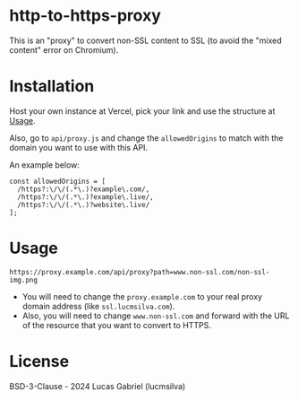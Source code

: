 # http-to-https-proxy
This is an "proxy" to convert non-SSL content to SSL (to avoid the "mixed content" error on Chromium).

# Installation
Host your own instance at Vercel, pick your link and use the structure at [Usage](#usage).

Also, go to `api/proxy.js` and change the `allowedOrigins` to match with the domain you want to use with this API.

An example below:
```
const allowedOrigins = [
  /https?:\/\/(.*\.)?example\.com/,
  /https?:\/\/(.*\.)?example\.live/,
  /https?:\/\/(.*\.)?website\.live/
];
```

# Usage
```
https://proxy.example.com/api/proxy?path=www.non-ssl.com/non-ssl-img.png
```
- You will need to change the `proxy.example.com` to your real proxy domain address (like `ssl.lucmsilva.com`).
- Also, you will need to change `www.non-ssl.com` and forward with the URL of the resource that you want to convert to HTTPS.

# License 
BSD-3-Clause - 2024 Lucas Gabriel (lucmsilva)